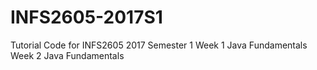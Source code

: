 # INFS2605-2017S1
Tutorial Code for INFS2605 2017 Semester 1
Week 1 Java Fundamentals
Week 2 Java Fundamentals
